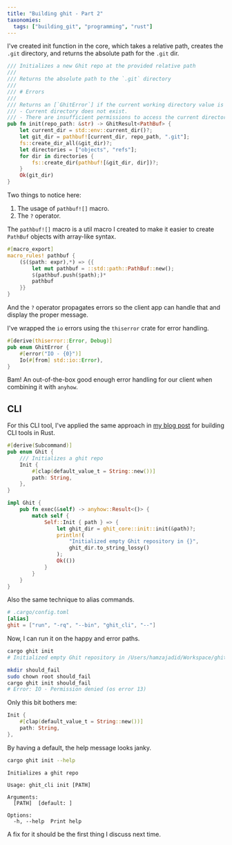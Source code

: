 ```yaml
---
title: "Building ghit - Part 2"
taxonomies:
  tags: ["building_git", "programming", "rust"]
---
```


I've created init function in the core, which takes a relative path, creates the `.git` directory, and returns the absolute path for the `.git` dir.

```rust
/// Initializes a new Ghit repo at the provided relative path
///
/// Returns the absolute path to the `.git` directory
///
/// # Errors
///
/// Returns an [`GhitError`] if the current working directory value is invalid. Possible cases:
/// - Current directory does not exist.
/// - There are insufficient permissions to access the current directory.
pub fn init(repo_path: &str) -> GhitResult<PathBuf> {
    let current_dir = std::env::current_dir()?;
    let git_dir = pathbuf![current_dir, repo_path, ".git"];
    fs::create_dir_all(&git_dir)?;
    let directories = ["objects", "refs"];
    for dir in directories {
        fs::create_dir(pathbuf![&git_dir, dir])?;
    }
    Ok(git_dir)
}
```

Two things to notice here:

1. The usage of `pathbuf![]` macro.
2. The `?` operator.

The `pathbuf![]` macro is a util macro I created to make it easier to create `PathBuf` objects with array-like syntax.

```rust
#[macro_export]
macro_rules! pathbuf {
    ($($path: expr),*) => {{
        let mut pathbuf = ::std::path::PathBuf::new();
        $(pathbuf.push($path);)*
        pathbuf
    }}
}
```

And the `?` operator propagates errors so the client app can handle that and display the proper message.

I've wrapped the `io` errors using the `thiserror` crate for error handling.

```rust
#[derive(thiserror::Error, Debug)]
pub enum GhitError {
    #[error("IO - {0}")]
    Io(#[from] std::io::Error),
}
```

Bam! An out-of-the-box good enough error handling for our client when combining it with `anyhow`.

## CLI

For this CLI tool, I've applied the same approach in [my blog post](https://blog.ghamza.dev/posts/rust-cli/) for building CLI tools in Rust.

```rust
#[derive(Subcommand)]
pub enum Ghit {
    /// Initializes a ghit repo
    Init {
        #[clap(default_value_t = String::new())]
        path: String,
    },
}

impl Ghit {
    pub fn exec(&self) -> anyhow::Result<()> {
        match self {
            Self::Init { path } => {
                let ghit_dir = ghit_core::init::init(&path)?;
                println!(
                    "Initialized empty Ghit repository in {}",
                    ghit_dir.to_string_lossy()
                );
                Ok(())
            }
        }
    }
}
```

Also the same technique to alias commands.

```toml
# .cargo/config.toml
[alias]
ghit = ["run", "-rq", "--bin", "ghit_cli", "--"]
```

Now, I can run it on the happy and error paths.

```bash
cargo ghit init
# Initialized empty Ghit repository in /Users/hamzajadid/Workspace/ghit/.git
```

```bash
mkdir should_fail
sudo chown root should_fail
cargo ghit init should_fail
# Error: IO - Permission denied (os error 13)
```

Only this bit bothers me:

```rust
Init {
    #[clap(default_value_t = String::new())]
    path: String,
},
```

By having a default, the help message looks janky.

```bash
cargo ghit init --help
```

```text
Initializes a ghit repo

Usage: ghit_cli init [PATH]

Arguments:
  [PATH]  [default: ]

Options:
  -h, --help  Print help
```

A fix for it should be the first thing I discuss next time.
